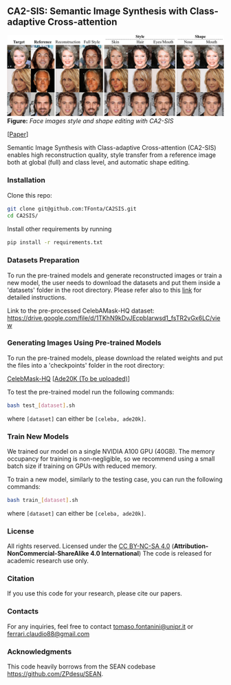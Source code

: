 ## CA2-SIS: Semantic Image Synthesis with Class-adaptive Cross-attention

![image](./images/eyecatcher.png)
**Figure:** *Face images style and shape editing with CA2-SIS*

[[Paper](PUT-LINK)]

Semantic Image Synthesis with Class-adaptive Cross-attention (CA2-SIS) enables high reconstruction quality, style transfer from a reference image both at global (full) and class level, and automatic shape editing.

### Installation
Clone this repo:

```bash
git clone git@github.com:TFonta/CA2SIS.git
cd CA2SIS/

```

Install other requirements by running

```bash
pip install -r requirements.txt
```

### Datasets Preparation
To run the pre-trained models and generate reconstructed images or train a new model, the user needs to download the datasets and put them inside a 'datasets' folder in the root directory. Please refer also to this [link](https://github.com/ZPdesu/SEAN) for detailed instructions. 

Link to the pre-processed CelebAMask-HQ dataset: https://drive.google.com/file/d/1TKhN9kDvJEcpbIarwsd1_fsTR2vGx6LC/view

### Generating Images Using Pre-trained Models

To run the pre-trained models, please download the related weights and put the files into a 'checkpoints' folder in the root directory:

[CelebMask-HQ](https://univpr-my.sharepoint.com/:u:/g/personal/claudio_ferrari2_unipr_it/EdK9F-kTxQVHq6RY7eCYEC8BFg78o340_axtRBdgVAIySw?e=b9Qqwg)
[[Ade20K (To be uploaded)](link)]

To test the pre-trained model run the following commands:

```bash
bash test_[dataset].sh
```
where `[dataset]` can either be `[celeba, ade20k]`.

### Train New Models

We trained our model on a single NVIDIA A100 GPU (40GB). The memory occupancy for training is non-negligible, so we recommend using a small batch size if training on GPUs with reduced memory.  

To train a new model, similarly to the testing case, you can run the following commands:

```bash
bash train_[dataset].sh
```
where `[dataset]` can either be `[celeba, ade20k]`.
 

### License
All rights reserved. Licensed under the [CC BY-NC-SA 4.0](https://creativecommons.org/licenses/by-nc-sa/4.0/legalcode) (**Attribution-NonCommercial-ShareAlike 4.0 International**) The code is released for academic research use only.

### Citation
If you use this code for your research, please cite our papers.

### Contacts
For any inquiries, feel free to contact tomaso.fontanini@unipr.it or ferrari.claudio88@gmail.com

### Acknowledgments
This code heavily borrows from the SEAN codebase https://github.com/ZPdesu/SEAN. 


